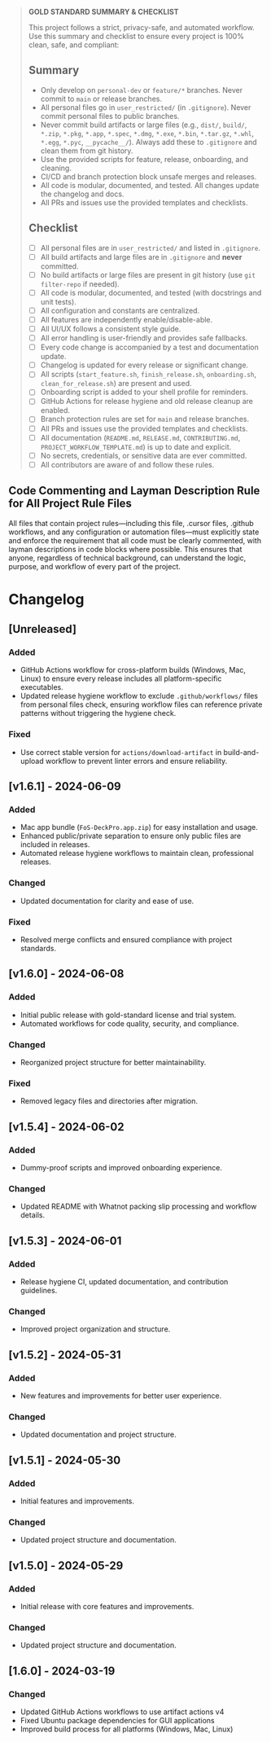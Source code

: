 > **GOLD STANDARD SUMMARY & CHECKLIST**
>
> This project follows a strict, privacy-safe, and automated workflow. Use this summary and checklist to ensure every project is 100% clean, safe, and compliant:
>
> ## Summary
> - Only develop on `personal-dev` or `feature/*` branches. Never commit to `main` or release branches.
> - All personal files go in `user_restricted/` (in `.gitignore`). Never commit personal files to public branches.
> - Never commit build artifacts or large files (e.g., `dist/`, `build/`, `*.zip`, `*.pkg`, `*.app`, `*.spec`, `*.dmg`, `*.exe`, `*.bin`, `*.tar.gz`, `*.whl`, `*.egg`, `*.pyc`, `__pycache__/`). Always add these to `.gitignore` and clean them from git history.
> - Use the provided scripts for feature, release, onboarding, and cleaning.
> - CI/CD and branch protection block unsafe merges and releases.
> - All code is modular, documented, and tested. All changes update the changelog and docs.
> - All PRs and issues use the provided templates and checklists.
>
> ## Checklist
> - [ ] All personal files are in `user_restricted/` and listed in `.gitignore`.
> - [ ] All build artifacts and large files are in `.gitignore` and **never** committed.
> - [ ] No build artifacts or large files are present in git history (use `git filter-repo` if needed).
> - [ ] All code is modular, documented, and tested (with docstrings and unit tests).
> - [ ] All configuration and constants are centralized.
> - [ ] All features are independently enable/disable-able.
> - [ ] All UI/UX follows a consistent style guide.
> - [ ] All error handling is user-friendly and provides safe fallbacks.
> - [ ] Every code change is accompanied by a test and documentation update.
> - [ ] Changelog is updated for every release or significant change.
> - [ ] All scripts (`start_feature.sh`, `finish_release.sh`, `onboarding.sh`, `clean_for_release.sh`) are present and used.
> - [ ] Onboarding script is added to your shell profile for reminders.
> - [ ] GitHub Actions for release hygiene and old release cleanup are enabled.
> - [ ] Branch protection rules are set for `main` and release branches.
> - [ ] All PRs and issues use the provided templates and checklists.
> - [ ] All documentation (`README.md`, `RELEASE.md`, `CONTRIBUTING.md`, `PROJECT_WORKFLOW_TEMPLATE.md`) is up to date and explicit.
> - [ ] No secrets, credentials, or sensitive data are ever committed.
> - [ ] All contributors are aware of and follow these rules.

## Code Commenting and Layman Description Rule for All Project Rule Files

All files that contain project rules—including this file, .cursor files, .github workflows, and any configuration or automation files—must explicitly state and enforce the requirement that all code must be clearly commented, with layman descriptions in code blocks where possible. This ensures that anyone, regardless of technical background, can understand the logic, purpose, and workflow of every part of the project.

# Changelog

## [Unreleased]

### Added
- GitHub Actions workflow for cross-platform builds (Windows, Mac, Linux) to ensure every release includes all platform-specific executables.
- Updated release hygiene workflow to exclude `.github/workflows/` files from personal files check, ensuring workflow files can reference private patterns without triggering the hygiene check.

### Fixed
- Use correct stable version for `actions/download-artifact` in build-and-upload workflow to prevent linter errors and ensure reliability.

## [v1.6.1] - 2024-06-09

### Added
- Mac app bundle (`FoS-DeckPro.app.zip`) for easy installation and usage.
- Enhanced public/private separation to ensure only public files are included in releases.
- Automated release hygiene workflows to maintain clean, professional releases.

### Changed
- Updated documentation for clarity and ease of use.

### Fixed
- Resolved merge conflicts and ensured compliance with project standards.

## [v1.6.0] - 2024-06-08

### Added
- Initial public release with gold-standard license and trial system.
- Automated workflows for code quality, security, and compliance.

### Changed
- Reorganized project structure for better maintainability.

### Fixed
- Removed legacy files and directories after migration.

## [v1.5.4] - 2024-06-02

### Added
- Dummy-proof scripts and improved onboarding experience.

### Changed
- Updated README with Whatnot packing slip processing and workflow details.

## [v1.5.3] - 2024-06-01

### Added
- Release hygiene CI, updated documentation, and contribution guidelines.

### Changed
- Improved project organization and structure.

## [v1.5.2] - 2024-05-31

### Added
- New features and improvements for better user experience.

### Changed
- Updated documentation and project structure.

## [v1.5.1] - 2024-05-30

### Added
- Initial features and improvements.

### Changed
- Updated project structure and documentation.

## [v1.5.0] - 2024-05-29

### Added
- Initial release with core features and improvements.

### Changed
- Updated project structure and documentation.

## [1.6.0] - 2024-03-19

### Changed
- Updated GitHub Actions workflows to use artifact actions v4
- Fixed Ubuntu package dependencies for GUI applications
- Improved build process for all platforms (Windows, Mac, Linux)
